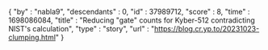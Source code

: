{
  "by" : "nabla9",
  "descendants" : 0,
  "id" : 37989712,
  "score" : 8,
  "time" : 1698086084,
  "title" : "Reducing \"gate\" counts for Kyber-512 contradicting NIST's calculation",
  "type" : "story",
  "url" : "https://blog.cr.yp.to/20231023-clumping.html"
}
